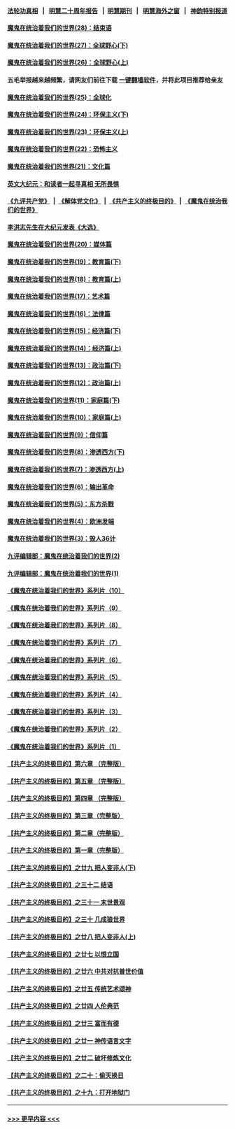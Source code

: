 #### [法轮功真相](https://github.com/gfw-breaker/truth/blob/master/README.md?t=0) &nbsp;&nbsp;|&nbsp;&nbsp; [明慧二十周年报告](https://github.com/gfw-breaker/mh-reports/blob/master/README.md?t=0) &nbsp;&nbsp;|&nbsp;&nbsp;[明慧期刊](https://github.com/gfw-breaker/mh-qikan) &nbsp;&nbsp;|&nbsp;&nbsp; [明慧海外之窗](https://github.com/gfw-breaker/mh-news/blob/master/README.md?t=0) &nbsp;&nbsp;|&nbsp;&nbsp; [神韵特别报道](https://github.com/gfw-breaker/mh-news/blob/master/shenyun.md?t=0)
#### [魔鬼在统治着我们的世界(28)：结束语](../pages/nsc422/n10936246.md?t=07041851) 
#### [魔鬼在统治着我们的世界(27)：全球野心(下)](../pages/nsc422/n10928319.md?t=07041851) 
#### [魔鬼在统治着我们的世界(26)：全球野心(上)](../pages/nsc422/n10900318.md?t=07041851) 
#### 五毛举报越来越频繁，请网友们前往下载 [一键翻墙软件](https://github.com/gfw-breaker/ssr-accounts)，并将此项目推荐给亲友
#### [魔鬼在统治着我们的世界(25)：全球化](../pages/nsc422/n10788205.md?t=07041851) 
#### [魔鬼在统治着我们的世界(24)：环保主义(下)](../pages/nsc422/n10695307.md?t=07041851) 
#### [魔鬼在统治着我们的世界(23)：环保主义(上)](../pages/nsc422/n10688613.md?t=07041851) 
#### [魔鬼在统治着我们的世界(22)：恐怖主义](../pages/nsc422/n10614727.md?t=07041851) 
#### [魔鬼在统治着我们的世界(21)：文化篇](../pages/nsc422/n10597706.md?t=07041851) 
#### [英文大纪元：和读者一起寻真相 无所畏惧](../pages/nsc422/n12542027.md?t=07041851) 
#### [《九评共产党》](https://github.com/begood0513/9ping.md/blob/master/README.md) &nbsp;|&nbsp; [《解体党文化》](../../../../jtdwh.md/blob/master/README.md)  &nbsp;|&nbsp; [《共产主义的终极目的》](../../../../gczydzjmd.md/blob/master/README.md) &nbsp;|&nbsp; [《魔鬼在统治我们的世界》](../../../../mgztzwmdsj.md/blob/master/README.md) 
#### [李洪志先生在大纪元发表《大选》](../pages/nsc422/n12534746.md?t=07041851) 
#### [魔鬼在统治着我们的世界(20)：媒体篇](../pages/nsc422/n10586579.md?t=07041851) 
#### [魔鬼在统治着我们的世界(19)：教育篇(下)](../pages/nsc422/n10564808.md?t=07041851) 
#### [魔鬼在统治着我们的世界(18)：教育篇(上)](../pages/nsc422/n10526970.md?t=07041851) 
#### [魔鬼在统治着我们的世界(17)：艺术篇](../pages/nsc422/n10499093.md?t=07041851) 
#### [魔鬼在统治着我们的世界(16)：法律篇](../pages/nsc422/n10485969.md?t=07041851) 
#### [魔鬼在统治着我们的世界(15)：经济篇(下)](../pages/nsc422/n10469975.md?t=07041851) 
#### [魔鬼在统治着我们的世界(14)：经济篇(上)](../pages/nsc422/n10457370.md?t=07041851) 
#### [魔鬼在统治着我们的世界(13)：政治篇(下)](../pages/nsc422/n10448270.md?t=07041851) 
#### [魔鬼在统治着我们的世界(12)：政治篇(上)](../pages/nsc422/n10444576.md?t=07041851) 
#### [魔鬼在统治着我们的世界(11)：家庭篇(下)](../pages/nsc422/n10440961.md?t=07041851) 
#### [魔鬼在统治着我们的世界(10)：家庭篇(上)](../pages/nsc422/n10435448.md?t=07041851) 
#### [魔鬼在统治着我们的世界(9)：信仰篇](../pages/nsc422/n10432159.md?t=07041851) 
#### [魔鬼在统治着我们的世界(8)：渗透西方(下)](../pages/nsc422/n10429603.md?t=07041851) 
#### [魔鬼在统治着我们的世界(7)：渗透西方(上)](../pages/nsc422/n10426013.md?t=07041851) 
#### [魔鬼在统治着我们的世界(6)：输出革命](../pages/nsc422/n10421536.md?t=07041851) 
#### [魔鬼在统治着我们的世界(5)：东方杀戮](../pages/nsc422/n10417707.md?t=07041851) 
#### [魔鬼在统治着我们的世界(4)：欧洲发端](../pages/nsc422/n10414890.md?t=07041851) 
#### [魔鬼在统治着我们的世界(3)：毁人36计](../pages/nsc422/n10411583.md?t=07041851) 
#### [九评编辑部：魔鬼在统治着我们的世界(2)](../pages/nsc422/n10410036.md?t=07041851) 
#### [九评编辑部：魔鬼在统治着我们的世界(1)](../pages/nsc422/n10406825.md?t=07041851) 
#### [《魔鬼在统治着我们的世界》系列片（10）](../pages/nsc422/n12292670.md?t=07041851) 
#### [《魔鬼在统治着我们的世界》系列片（9）](../pages/nsc422/n12290859.md?t=07041851) 
#### [《魔鬼在统治着我们的世界》系列片（8）](../pages/nsc422/n12287445.md?t=07041851) 
#### [《魔鬼在统治着我们的世界》系列片（7）](../pages/nsc422/n12283425.md?t=07041851) 
#### [《魔鬼在统治着我们的世界》系列片（6）](../pages/nsc422/n12282314.md?t=07041851) 
#### [《魔鬼在统治着我们的世界》系列片（5）](../pages/nsc422/n12281419.md?t=07041851) 
#### [《魔鬼在统治着我们的世界》系列片（4）](../pages/nsc422/n12274024.md?t=07041851) 
#### [《魔鬼在统治着我们的世界》系列片（3）](../pages/nsc422/n12271322.md?t=07041851) 
#### [《魔鬼在统治着我们的世界》系列片（2）](../pages/nsc422/n12269049.md?t=07041851) 
#### [《魔鬼在统治着我们的世界》系列片（1）](../pages/nsc422/n12267575.md?t=07041851) 
#### [【共产主义的终极目的】第六章 （完整版）](../pages/nsc422/n11428913.md?t=07041851) 
#### [【共产主义的终极目的】第五章 （完整版）](../pages/nsc422/n11428912.md?t=07041851) 
#### [【共产主义的终极目的】第四章 （完整版）](../pages/nsc422/n11428907.md?t=07041851) 
#### [【共产主义的终极目的】第三章（完整版）](../pages/nsc422/n11428848.md?t=07041851) 
#### [【共产主义的终极目的】第二章（完整版）](../pages/nsc422/n11428831.md?t=07041851) 
#### [【共产主义的终极目的】第一章（完整版）](../pages/nsc422/n11417651.md?t=07041851) 
#### [【共产主义的终极目的】之廿九 把人变非人(下)](../pages/nsc422/n11344140.md?t=07041851) 
#### [【共产主义的终极目的】之三十二 结语](../pages/nsc422/n11360535.md?t=07041851) 
#### [【共产主义的终极目的】之三十一 末世景观](../pages/nsc422/n11351129.md?t=07041851) 
#### [【共产主义的终极目的】之三十 几成狼世界](../pages/nsc422/n11348280.md?t=07041851) 
#### [【共产主义的终极目的】之廿八 把人变非人(上)](../pages/nsc422/n11340492.md?t=07041851) 
#### [【共产主义的终极目的】之廿七 以恨立国](../pages/nsc422/n11336944.md?t=07041851) 
#### [【共产主义的终极目的】之廿六 中共对抗普世价值](../pages/nsc422/n11324785.md?t=07041851) 
#### [【共产主义的终极目的】之廿五 传统艺术颂神](../pages/nsc422/n11296396.md?t=07041851) 
#### [【共产主义的终极目的】之廿四 人伦典范](../pages/nsc422/n11296397.md?t=07041851) 
#### [【共产主义的终极目的】之廿三 富而有德](../pages/nsc422/n11283598.md?t=07041851) 
#### [【共产主义的终极目的】之廿一 神传语言文字](../pages/nsc422/n11263265.md?t=07041851) 
#### [【共产主义的终极目的】之廿二 破坏修炼文化](../pages/nsc422/n11245728.md?t=07041851) 
#### [【共产主义的终极目的】之二十：偷天换日](../pages/nsc422/n11238846.md?t=07041851) 
#### [【共产主义的终极目的】之十九：打开地狱门](../pages/nsc422/n11206376.md?t=07041851) 

----
#### [ >>> 更早内容 <<< ](../indexes/nsc422-earlier.md)
